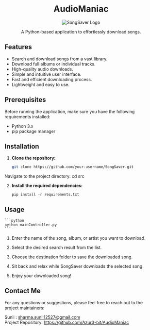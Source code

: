 <h1 align="center">AudioManiac</h1>

<p align="center">
  <img src="https://images.unsplash.com/photo-1618366712010-f4ae9c647dcb?ixlib=rb-4.0.3&ixid=M3wxMjA3fDB8MHxzZWFyY2h8NHx8aGVhZHBob25lfGVufDB8fDB8fHww&auto=format&fit=crop&w=500&q=60" alt="SongSaver Logo">
</p>

<p align="center">A Python-based application to effortlessly download songs.</p>

## Features

- Search and download songs from a vast library.
- Download full albums or individual tracks.
- High-quality audio downloads.
- Simple and intuitive user interface.
- Fast and efficient downloading process.
- Lightweight and easy to use.

## Prerequisites

Before running the application, make sure you have the following requirements installed:

- Python 3.x
- pip package manager

## Installation

1. **Clone the repository:**

   ```bash
   git clone https://github.com/your-username/SongSaver.git
    ```
Navigate to the project directory:
cd src

2. **Install the required dependencies:**
    ```
    pip install -r requirements.txt
    ```

## Usage
    ```python
    python mainController.py
    ```

1. Enter the name of the song, album, or artist you want to download.

2. Select the desired search result from the list.

3. Choose the destination folder to save the downloaded song.

4. Sit back and relax while SongSaver downloads the selected song.

5. Enjoy your downloaded song!

## Contact Me 
For any questions or suggestions, please feel free to reach out to the project maintainers:

Sunil : sharma.sunil12527@gmail.com
<br>
Project Repository: https://github.com/Azur3-bit/AudioManiac
